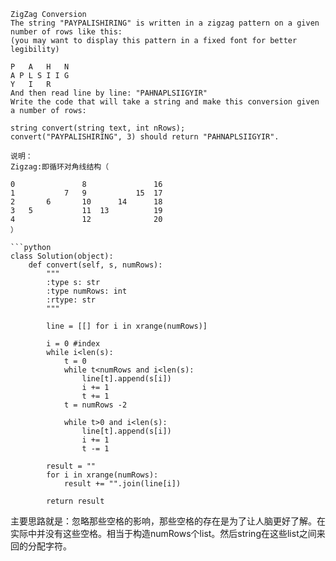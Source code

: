 ```
ZigZag Conversion
The string "PAYPALISHIRING" is written in a zigzag pattern on a given number of rows like this: 
(you may want to display this pattern in a fixed font for better legibility)

P   A   H   N
A P L S I I G
Y   I   R
And then read line by line: "PAHNAPLSIIGYIR"
Write the code that will take a string and make this conversion given a number of rows:

string convert(string text, int nRows);
convert("PAYPALISHIRING", 3) should return "PAHNAPLSIIGYIR".

说明：
Zigzag:即循环对角线结构（

0               8               16           
1           7   9           15  17           
2       6       10      14      18           
3   5           11  13          19           
4               12              20           
）

```python
class Solution(object):
    def convert(self, s, numRows):
        """
        :type s: str
        :type numRows: int
        :rtype: str
        """

        line = [[] for i in xrange(numRows)]
        
        i = 0 #index 
        while i<len(s):
            t = 0
            while t<numRows and i<len(s):
                line[t].append(s[i])
                i += 1
                t += 1
            t = numRows -2

            while t>0 and i<len(s):
                line[t].append(s[i])
                i += 1 
                t -= 1

        result = ""   
        for i in xrange(numRows):
            result += "".join(line[i])

        return result            
```
主要思路就是：忽略那些空格的影响，那些空格的存在是为了让人脑更好了解。在实际中并没有这些空格。相当于构造numRows个list。然后string在这些list之间来回的分配字符。